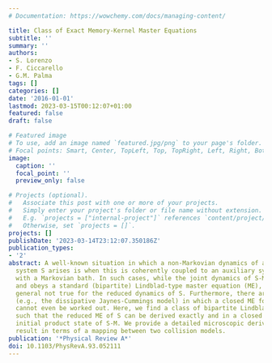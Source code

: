 ```yaml
---
# Documentation: https://wowchemy.com/docs/managing-content/

title: Class of Exact Memory-Kernel Master Equations
subtitle: ''
summary: ''
authors:
- S. Lorenzo
- F. Ciccarello
- G.M. Palma
tags: []
categories: []
date: '2016-01-01'
lastmod: 2023-03-15T00:12:07+01:00
featured: false
draft: false

# Featured image
# To use, add an image named `featured.jpg/png` to your page's folder.
# Focal points: Smart, Center, TopLeft, Top, TopRight, Left, Right, BottomLeft, Bottom, BottomRight.
image:
  caption: ''
  focal_point: ''
  preview_only: false

# Projects (optional).
#   Associate this post with one or more of your projects.
#   Simply enter your project's folder or file name without extension.
#   E.g. `projects = ["internal-project"]` references `content/project/deep-learning/index.md`.
#   Otherwise, set `projects = []`.
projects: []
publishDate: '2023-03-14T23:12:07.350186Z'
publication_types:
- '2'
abstract: A well-known situation in which a non-Markovian dynamics of an open quantum
  system S arises is when this is coherently coupled to an auxiliary system M in contact
  with a Markovian bath. In such cases, while the joint dynamics of S-M is Markovian
  and obeys a standard (bipartite) Lindblad-type master equation (ME), this is in
  general not true for the reduced dynamics of S. Furthermore, there are several instances
  (e.g., the dissipative Jaynes-Cummings model) in which a closed ME for the S's state
  cannot even be worked out. Here, we find a class of bipartite Lindblad-type MEs
  such that the reduced ME of S can be derived exactly and in a closed form for any
  initial product state of S-M. We provide a detailed microscopic derivation of our
  result in terms of a mapping between two collision models.
publication: '*Physical Review A*'
doi: 10.1103/PhysRevA.93.052111
---
```

